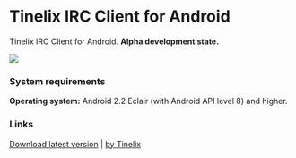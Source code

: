<h1>Tinelix IRC Client for Android</h1>
Tinelix IRC Client for Android. <b>Alpha development state.</b><p><p><img src="https://user-images.githubusercontent.com/76806170/157038143-467b9482-a303-4189-b5fe-1c6ccb247b44.png"></img>
<h3>System requirements</h3>
<p><b>Operating system:</b> Android 2.2 Eclair (with Android API level 8) and higher.
<h3>Links</h3>
<a href="https://github.com/tinelix/irc-client-for-android/releases/tag/0.2.0-alpha-20220312">Download latest version</a> | <a href="https://tinelix.github.io">by Tinelix</a>
